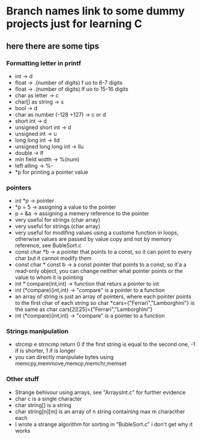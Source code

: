 <h1>Branch names link to some dummy projects just for learning C</h1> 

<h2>here there are some tips</h2>

<h3>Formatting letter in printf</h3>
    <ul>
        <li>int -> d</li>
        <li>float -> .(number of digits) f uo to 6-7 digits</li>
        <li>float -> .(number of digits) lf uo to 15-16 digits</li>
        <li>char as letter -> c</li>
        <li>char[] as string -> s</li>
        <li>bool -> d</li>
        <li>char as number (-128 +127) -> c or d</li>
        <li>short int -> d</li>
        <li>unsigned short int -> d</li>
        <li>unsigned int -> u</li>
        <li>long long int -> lld</li>
        <li>unsigned long long int -> llu</li>
        <li>double -> lf</li>
        <li>min field width -> %(num)</li>
        <li>left alling -> %-</li>
        <li>*p for printing a pointer value</li>
    </ul>

<h3>pointers</h3>
    <ul>
        <li>int *p -> pointer</li>
        <li>*p = 5 -> assigning a value to the pointer</li>
        <li>p = &a -> assigning a memery reference to the pointer</li>
        <li>very useful for strings (char array)</li>
        <li>very useful for strings (char array)</li>
        <li>very useful for modifing values using a custome function in loops, otherwise values are passed by value copy and not by memory reference, see BubleSort.c</li>
        <li>const char *b -> a pointer that points to a const, so it can point to every char but it cannot modify them</li>
        <li>const char * const b -> a const pointer that points to a const, so it'a a read-only object, you can change neither what pointer points or the value to whom it is pointing</li>
        <li>int * compare(int,int) -> function that returs a pointer to int</li>
        <li>int (*compare)(int,int) -> "compare" is a pointer to a function</li>
        <li>an array of string is just an array of pointers, where each pointer points to the first char of each string
        so char *cars={"Ferrari","Lamborghini"} is the same as char cars[2][25]={"Ferrari","Lamborghini"}</li>
        <li>int (*compare)(int,int) -> "compare" is a pointer to a function</li>  
    </ul>

<h3>Strings manipulation</h3>
    <ul>
        <li>strcmp e strncmp return 0 if the first string is equal to the second one, -1 if is shorter, 1 if is longer</li>
        <li>you can directly manipulate bytes using memcpy,memmove,memcp,memchr,memset</li>
    </ul>

<h3>Other stuff</h3>
    <ul>
        <li>Strange behivour using arrays, see "ArraysInt.c" for further evidence</li>
        <li>char c is a single character</li>
        <li>char string[] is a string</li>
        <li>char string[n][m] is an array of n string containing max m characther each</li>
        <li>I wrote a strange algorithm for sorting in "BubleSort.c" i don't get why it works</li>
    </ul>

